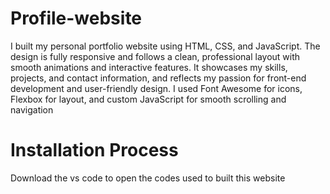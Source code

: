 # Profile-website
I built my personal portfolio website using HTML, CSS, and JavaScript.
The design is fully responsive and follows a clean, professional layout with smooth animations and interactive features.
It showcases my skills, projects, and contact information, and reflects my passion for front-end development and user-friendly design.
I used Font Awesome for icons, Flexbox for layout, and custom JavaScript for smooth scrolling and navigation

# Installation Process
Download the vs code to open the codes used to built this website
